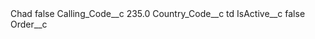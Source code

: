 <?xml version="1.0" encoding="UTF-8"?>
<CustomMetadata xmlns="http://soap.sforce.com/2006/04/metadata" xmlns:xsi="http://www.w3.org/2001/XMLSchema-instance" xmlns:xsd="http://www.w3.org/2001/XMLSchema">
    <label>Chad</label>
    <protected>false</protected>
    <values>
        <field>Calling_Code__c</field>
        <value xsi:type="xsd:double">235.0</value>
    </values>
    <values>
        <field>Country_Code__c</field>
        <value xsi:type="xsd:string">td</value>
    </values>
    <values>
        <field>IsActive__c</field>
        <value xsi:type="xsd:boolean">false</value>
    </values>
    <values>
        <field>Order__c</field>
        <value xsi:nil="true"/>
    </values>
</CustomMetadata>
